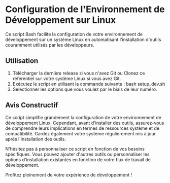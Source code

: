# Configuration de l'Environnement de Développement sur Linux

Ce script Bash facilite la configuration de votre environnement de développement sur un système Linux en automatisant l'installation d'outils couramment utilisés par les développeurs.

## Utilisation

1. Télécharger la dernière release si vous n'avez Git ou Clonez ce référentiel sur votre système Linux si vous avez Git.
2. Exécutez le script en utilisant la commande suivante : bash setup_dev.sh
3. Selectionner les options que vous voulez par le biais de leur numéro.

## Avis Constructif

Ce script simplifie grandement la configuration de votre environnement de développement Linux. Cependant, avant d'installer des outils, assurez-vous de comprendre leurs implications en termes de ressources système et de compatibilité. Gardez également votre système régulièrement mis à jour après l'installation des outils.

N'hésitez pas à personnaliser ce script en fonction de vos besoins spécifiques. Vous pouvez ajouter d'autres outils ou personnaliser les options d'installation existantes en fonction de votre flux de travail de développement.

Profitez pleinement de votre expérience de développement !
